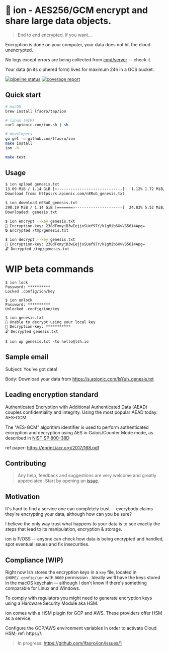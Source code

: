 # 🧬 ion - AES256/GCM encrypt and share large data objects.

> End to end encrypted, if you want...

Encryption is done on your computer, your data does not hit the cloud unencrypted.

No logs except errors are being collected from [cmd/server](https://github.com/lfaoro/ion/tree/master/cmd/server) -- check it.

Your data (in its ciphered form) lives for maximum 24h in a GCS bucket. 

[![pipeline status](https://gitlab.com/lfaoro/ion/badges/master/pipeline.svg)](https://gitlab.com/lfaoro/ion/commits/master)
[![coverage report](https://gitlab.com/lfaoro/ion/badges/master/coverage.svg)](https://gitlab.com/lfaoro/ion/commits/master)

## Quick start

```bash
# macOS
brew install lfaoro/tap/ion

# linux (WIP)
curl apionic.com/ion.sh | sh

# developers
go get -u github.com/lfaoro/ion
make install
ion -h

make test
```

## Usage

```bash
$ ion upload genesis.txt
13.09 MiB / 1.14 GiB [>-----------------------------]   1.12% 1.72 MiB/s 11m11s
Download from: https:/s.apionic.com/nERuG_genesis.txt

$ ion download nERuG_genesis.txt
290.19 MiB / 1.14 GiB [=======>---------------------]  24.83% 5.52 MiB/s 02m38s
Downloaded: genesis.txt

$ ion encrypt --key genesis.txt
🔑 Encryption-key: 238dFomyjB3wEejjoSUef97Y/k1gMib6XvVS56i4Apg=
🔒 Encrypted /tmp/genesis.txt

$ ion decrypt --key genesis.txt
🔑 Encryption-key: 238dFomyjB3wEejjoSUef97Y/k1gMib6XvVS56i4Apg=
🔓 Decrypted /tmp/genesis.txt
```

# WIP beta commands

```
$ ion lock 
Password: **********
Locked .config/ion/key

$ ion unlock 
Password: **********
Unlocked .config/ion/key

$ ion genesis.txt
🧮 Unable to decrypt using your local key
🔑 Decryption-key: ***********
🔓 Decrypted genesis.txt

$ ion up genesis.txt -to hello@lsh.io
```

## Sample email
Subject: You've got data!

Body: Download your data from https://s.apionic.com/lsYuh_genesis.txt

## Leading encryption standard

Authenticated Encryption with Additional Authenticated Data (AEAD) couples confidentiality and integrity. Using the 
most popular AEAD today: AES-GCM. 

The "AES-GCM" algorithm identifier is used to perform authenticated encryption and decryption using AES in 
Galois/Counter Mode mode, as described in [NIST SP 800-38D](https://csrc.nist.gov/publications/detail/sp/800-38d/final)

ref paper: https://eprint.iacr.org/2017/168.pdf

## Contributing

> Any help, feedback and suggestions are very welcome and greatly appreciated.
> Start by opening an [issue](https://github.com/lfaoro/pkg/issues/new).

## Motivation

It's hard to find a service one can completely trust -- everybody claims they're encrypting your data, although how can you be sure? 

I believe the only way trust what happens to your data is to see exactly the steps that lead to its manipulation, 
encryption & storage.

ion is F/OSS -- anyone can check how data is being encrypted and handled, spot eventual issues and fix insecurities.

## Compliance (WIP)

Right now lsh stores the encryption keys in a `key` file, located in `$HOME/.config/ion` with `0600` permission
. Ideally we'll have the keys stored in the macOS keychain -- although I don't know if there's something comparable for 
Linux and Windows.

To comply with regulators you might need to generate encryption keys using a Hardware Security Module aka HSM. 

ion comes with a HSM plugin for GCP and AWS. These providers offer HSM as a service. 

Configure the GCP/AWS environment variables in order to activate Cloud HSM; ref: https://.

> In progress: https://github.com/lfaoro/ion/issues/1